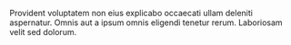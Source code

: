 Provident voluptatem non eius explicabo occaecati ullam deleniti aspernatur. Omnis aut a ipsum omnis eligendi tenetur rerum. Laboriosam velit sed dolorum.